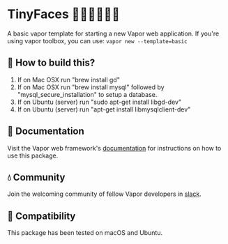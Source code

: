 # TinyFaces 👦🏼👨🏾👩🏻

A basic vapor template for starting a new Vapor web application. If you're using vapor toolbox, you can use: `vapor new --template=basic`

## 📖 How to build this?

1. If on Mac OSX run "brew install gd"
3. If on Mac OSX run "brew install mysql" followed by "mysql_secure_installation" to setup a database.
2. If on Ubuntu (server) run "sudo apt-get install libgd-dev"
3. If on Ubuntu (server) run "apt-get install libmysqlclient-dev"

## 📖 Documentation

Visit the Vapor web framework's [documentation](http://docs.vapor.codes) for instructions on how to use this package.

## 💧 Community

Join the welcoming community of fellow Vapor developers in [slack](http://vapor.team).

## 🔧 Compatibility

This package has been tested on macOS and Ubuntu.
